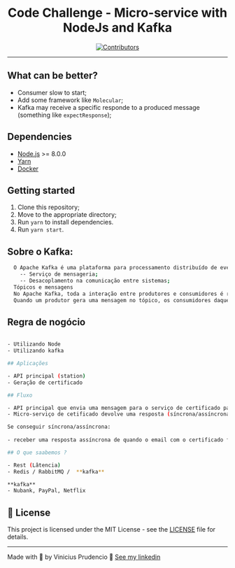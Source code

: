 <h1 align="center">
Code Challenge - Micro-service with NodeJs and Kafka
</h1>

<p align="center">
  <a href="https://github.com/Rocketseat/youtube-challenge-node-kafka/graphs/contributors">
    <img src="https://img.shields.io/github/contributors/rocketseat/youtube-challenge-node-kafka?color=%237159c1&logoColor=%237159c1&style=flat" alt="Contributors">
  </a>
</p>

<hr>

## What can be better?

- Consumer slow to start;
- Add some framework like `Molecular`;
- Kafka may receive a specific responde to a produced message (something like `expectResponse`);

## Dependencies

- [Node.js](https://nodejs.org/en/) >= 8.0.0
- [Yarn](https://yarnpkg.com/pt-BR/docs/install)
- [Docker](https://docs.docker.com/install/)

## Getting started

1. Clone this repository;
2. Move to the appropriate directory;<br />
3. Run `yarn` to install dependencies.<br />
4. Run `yarn start`.

## Sobre o Kafka:
```bash
  O Apache Kafka é uma plataforma para processamento distribuído de eventos. É uma ferramenta muito versátil e você pode adotá-lo na sua empresa mesmo que não seja seu intuito realizar processamento de streams de eventos, já que os casos de uso do kafka são um pouco:
    -- Serviço de mensageria;
    -- Desacoplamento na comunicação entre sistemas;
  Tópicos e mensagens
  No Apache Kafka, toda a interação entre produtores e consumidores é realizada através de tópicos. Tópicos representam fluxos de eventos e desacoplam a comunicação entre sistemas, uma vez que o produtor e o consumidor das mensagens não se conhecem.
  Quando um produtor gera uma mensagem no tópico, os consumidores daquele tópico são notificados com uma cópia da mensagem publicada. Não há limites para a quantidade de consumidores que um tópico pode possuir.
```

## Regra de nogócio
```bash

- Utilizando Node
- Utilizando kafka

## Aplicações

- API principal (station)
- Geração de certificado

## Fluxo

- API principal que envia uma mensagem para o serviço de certificado para gerar o certficado
- Micro-serviço de cetificado devolve uma resposta (síncrona/assíncrona)

Se conseguir síncrona/assíncrona:
  
- receber uma resposta assíncrona de quando o email com o certificado foi enviado

## O que saabemos ?

- Rest (Lâtencia)
- Redis / RabbitMQ /  **kafka**

**kafka**
- Nubank, PayPal, Netflix
```

## 📝 License

This project is licensed under the MIT License - see the [LICENSE](LICENSE) file for details.

---

Made with 💜 by Vinicius Prudencio 👋 [See my linkedin](https://www.linkedin.com/in/vinicius-prudencio-64bb99128/)

